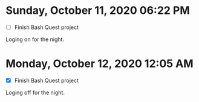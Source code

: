 # Sunday, October 11, 2020 06:22 PM
- [ ] Finish Bash Quest project

Loging on for the night.

# Monday, October 12, 2020 12:05 AM
- [x] Finish Bash Quest project

Loging off for the night.
